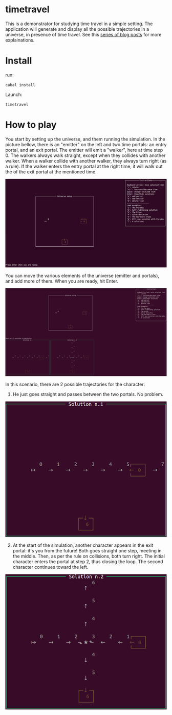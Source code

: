# timetravel

This is a demonstrator for studying time travel in a simple setting.
The application will generate and display all the possible trajectories in a universe, in presence of time travel.
See this [series of blog posts](https://www.corentindupont.info/blog/posts/Cosmology/2022-04-04-TimeTravel2.html) for more explainations.

Install
=======

run:
```
cabal install
```
Launch:
```
timetravel
```

How to play
===========

You start by setting up the universe, and them running the simulation.
In the picture bellow, there is an "emitter" on the left and two time portals: an entry portal, and an exit portal.
The emitter will emit a "walker", here at time step 0.
The walkers always walk straight, except when they collides with another walker. 
When a walker collide with another walker, they always turn right (as a rule).
If the walker enters the entry portal at the right time, it will walk out the of the exit portal at the mentioned time.

![start](img/start.png)

You can move the various elements of the universe (emitter and portals), and add more of them.
When you are ready, hit Enter.

![whole](img/whole.gif)

In this scenario, there are 2 possible trajectories for the character:
1. He just goes straight and passes between the two portals. No problem.

![sol1](img/sol1.gif)

2. At the start of the simulation, another character appears in the exit portal: it's you from the future! Both goes straight one step, meeting in the middle. Then, as per the rule on collisions, both turn right. The initial character enters the portal at step 2, thus closing the loop. The second character continues toward the left.

![sol2](img/sol2.gif)



